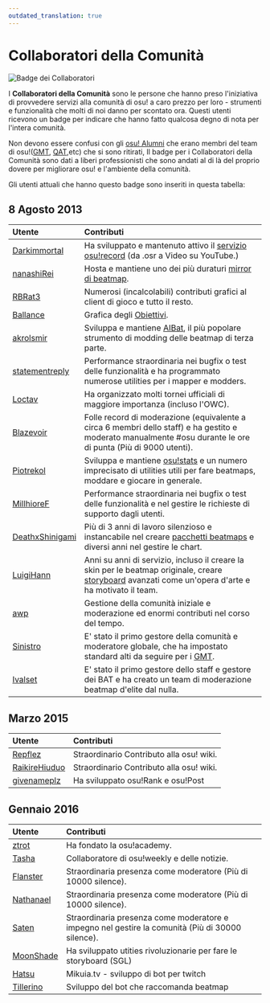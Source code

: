 ```yaml
---
outdated_translation: true
---
```


# Collaboratori della Comunità

![Badge dei Collaboratori](/wiki/shared/contributor.jpg "Badge dei Collaboratori")

I **Collaboratori della Comunità** sono le persone che hanno preso l'iniziativa di provvedere servizi alla comunità di osu! a caro prezzo per loro - strumenti e funzionalità che molti di noi danno per scontato ora. Questi utenti ricevono un badge per indicare che hanno fatto qualcosa degno di nota per l'intera comunità.

Non devono essere confusi con gli [osu! Alumni](/wiki/People/The_Team/osu!_Alumni) che erano membri del team di osu!([GMT](/wiki/People/The_Team/Global_Moderation_Team), [QAT](/wiki/Modding/Quality_Assurance_Team),etc) che si sono ritirati, Il badge per i Collaboratori della Comunità sono dati a liberi professionisti che sono andati al di là del proprio dovere per migliorare osu! e l'ambiente della comunità.

Gli utenti attuali che hanno questo badge sono inseriti in questa tabella:

## 8 Agosto 2013

| Utente | Contributi |
| :-- | :-- |
| [Darkimmortal](https://osu.ppy.sh/users/10886) | Ha sviluppato e mantenuto attivo il [servizio osu!record](https://osu.ppy.sh/community/forums/topics/108092) (da .osr a Video su YouTube.) |
| [nanashiRei](https://osu.ppy.sh/users/807630) | Hosta e mantiene uno dei più duraturi [mirror di beatmap](http://osu.yas-online.net/). |
| [RBRat3](https://osu.ppy.sh/users/307202) | Numerosi (incalcolabili) contributi grafici al client di gioco e tutto il resto. |
| [Ballance](https://osu.ppy.sh/users/165946) | Grafica degli [Obiettivi](/wiki/Medals). |
| [akrolsmir](https://osu.ppy.sh/users/576800) | Sviluppa e mantiene [AIBat](https://osu.ppy.sh/community/forums/topics/55305), il più popolare strumento di modding delle beatmap di terza parte. |
| [statementreply](https://osu.ppy.sh/users/126198) | Performance straordinaria nei bugfix o test delle funzionalità e ha programmato numerose utilities per i mapper e modders. |
| [Loctav](https://osu.ppy.sh/users/71366) | Ha organizzato molti tornei ufficiali di maggiore importanza (incluso l'OWC). |
| [Blazevoir](https://osu.ppy.sh/users/120265) | Folle record di moderazione (equivalente a circa 6 membri dello staff) e ha gestito e moderato manualmente #osu durante le ore di punta (Più di 9000 utenti). |
| [Piotrekol](https://osu.ppy.sh/users/304520) | Sviluppa e mantiene [osu!stats](http://osustats.ppy.sh/) e un numero imprecisato di utilities utili per fare beatmaps, moddare e giocare in generale. |
| [MillhioreF](https://osu.ppy.sh/users/941094) | Performance straordinaria nei bugfix o test delle funzionalità e nel gestire le richieste di supporto dagli utenti. |
| [DeathxShinigami](https://osu.ppy.sh/users/49516) | Più di 3 anni di lavoro silenzioso e instancabile nel creare [pacchetti beatmaps](https://osu.ppy.sh/p/packlist) e diversi anni nel gestire le chart. |
| [LuigiHann](https://osu.ppy.sh/users/1079) | Anni su anni di servizio, incluso il creare la skin per le beatmap originale, creare [storyboard](/wiki/Storyboard) avanzati come un'opera d'arte e ha motivato il team. |
| [awp](https://osu.ppy.sh/users/2650) | Gestione della comunità iniziale e moderazione ed enormi contributi nel corso del tempo. |
| [Sinistro](https://osu.ppy.sh/users/5530) | E' stato il primo gestore della comunità e moderatore globale, che ha impostato standard alti da seguire per i [GMT](/wiki/People/The_Team/Global_Moderation_Team). |
| [Ivalset](https://osu.ppy.sh/users/827) | E' stato il primo gestore dello staff e gestore dei BAT e ha creato un team di moderazione beatmap d'elite dal nulla. |

## Marzo 2015

| Utente | Contributi |
| :-- | :-- |
| [Repflez](https://osu.ppy.sh/users/201392) | Straordinario Contributo alla osu! wiki. |
| [RaikireHiuduo](https://osu.ppy.sh/users/1570014) | Straordinario Contributo alla osu! wiki. |
| [givenameplz](https://osu.ppy.sh/users/947499) | Ha sviluppato osu!Rank e osu!Post |

## Gennaio 2016

| Utente | Contributi |
| :-- | :-- |
| [ztrot](https://osu.ppy.sh/users/6347) | Ha fondato la osu!academy. |
| [Tasha](https://osu.ppy.sh/users/1031958) | Collaboratore di osu!weekly e delle notizie. |
| [Flanster](https://osu.ppy.sh/users/447818) | Straordinaria presenza come moderatore (Più di 10000 silence). |
| [Nathanael](https://osu.ppy.sh/users/2295078) | Straordinaria presenza come moderatore (Più di 10000 silence). |
| [Saten](https://osu.ppy.sh/users/444506) | Straordinaria presenza come moderatore e impegno nel gestire la comunità (Più di 30000 silence). |
| [MoonShade](https://osu.ppy.sh/users/273649) | Ha sviluppato utities rivoluzionarie per fare le storyboard (SGL) |
| [Hatsu](https://osu.ppy.sh/users/322480) | Mikuia.tv - sviluppo di bot per twitch |
| [Tillerino](https://osu.ppy.sh/users/2070907) | Sviluppo del bot che raccomanda beatmap |
